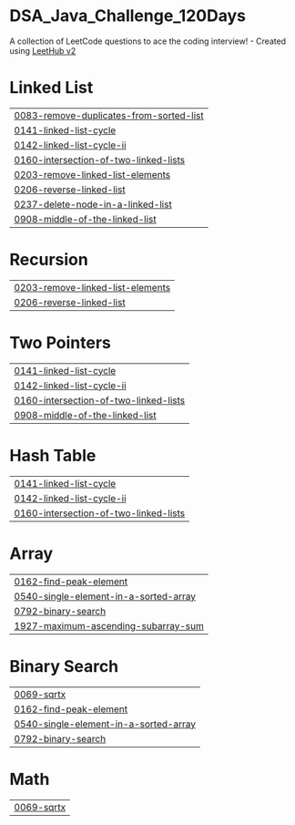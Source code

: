 # DSA_Java_Challenge_120Days
A collection of LeetCode questions to ace the coding interview! - Created using [LeetHub v2](https://github.com/arunbhardwaj/LeetHub-2.0)


# Linked List
|  |
| ------- |
| [0083-remove-duplicates-from-sorted-list](https://github.com/surajit1312/DSA_Java_Challenge_120Days/tree/master/LinkedList/Easy/0083-remove-duplicates-from-sorted-list) |
| [0141-linked-list-cycle](https://github.com/surajit1312/DSA_Java_Challenge_120Days/tree/master/LinkedList/Easy/0141-linked-list-cycle) |
| [0142-linked-list-cycle-ii](https://github.com/surajit1312/DSA_Java_Challenge_120Days/tree/master/0142-linked-list-cycle-ii) |
| [0160-intersection-of-two-linked-lists](https://github.com/surajit1312/DSA_Java_Challenge_120Days/tree/master/LinkedList/Easy/0160-intersection-of-two-linked-lists) |
| [0203-remove-linked-list-elements](https://github.com/surajit1312/DSA_Java_Challenge_120Days/tree/master/LinkedList/Easy/0203-remove-linked-list-elements) |
| [0206-reverse-linked-list](https://github.com/surajit1312/DSA_Java_Challenge_120Days/tree/master/LinkedList/Easy/0206-reverse-linked-list) |
| [0237-delete-node-in-a-linked-list](https://github.com/surajit1312/DSA_Java_Challenge_120Days/tree/master/LinkedList/Medium/0237-delete-node-in-a-linked-list) |
| [0908-middle-of-the-linked-list](https://github.com/surajit1312/DSA_Java_Challenge_120Days/tree/master/LinkedList/Easy/0908-middle-of-the-linked-list) |
# Recursion
|  |
| ------- |
| [0203-remove-linked-list-elements](https://github.com/surajit1312/DSA_Java_Challenge_120Days/tree/master/LinkedList/Easy/0203-remove-linked-list-elements) |
| [0206-reverse-linked-list](https://github.com/surajit1312/DSA_Java_Challenge_120Days/tree/master/LinkedList/Easy/0206-reverse-linked-list) |
# Two Pointers
|  |
| ------- |
| [0141-linked-list-cycle](https://github.com/surajit1312/DSA_Java_Challenge_120Days/tree/master/LinkedList/Easy/0141-linked-list-cycle) |
| [0142-linked-list-cycle-ii](https://github.com/surajit1312/DSA_Java_Challenge_120Days/tree/master/0142-linked-list-cycle-ii) |
| [0160-intersection-of-two-linked-lists](https://github.com/surajit1312/DSA_Java_Challenge_120Days/tree/master/LinkedList/Easy/0160-intersection-of-two-linked-lists) |
| [0908-middle-of-the-linked-list](https://github.com/surajit1312/DSA_Java_Challenge_120Days/tree/master/LinkedList/Easy/0908-middle-of-the-linked-list) |
# Hash Table
|  |
| ------- |
| [0141-linked-list-cycle](https://github.com/surajit1312/DSA_Java_Challenge_120Days/tree/master/LinkedList/Easy/0141-linked-list-cycle) |
| [0142-linked-list-cycle-ii](https://github.com/surajit1312/DSA_Java_Challenge_120Days/tree/master/0142-linked-list-cycle-ii) |
| [0160-intersection-of-two-linked-lists](https://github.com/surajit1312/DSA_Java_Challenge_120Days/tree/master/LinkedList/Easy/0160-intersection-of-two-linked-lists) |
# Array
|  |
| ------- |
| [0162-find-peak-element](https://github.com/surajit1312/DSA_Java_Challenge_120Days/tree/master/BinarySearch/Medium/0162-find-peak-element) |
| [0540-single-element-in-a-sorted-array](https://github.com/surajit1312/DSA_Java_Challenge_120Days/tree/master/BinarySearch/Medium/0540-single-element-in-a-sorted-array) |
| [0792-binary-search](https://github.com/surajit1312/DSA_Java_Challenge_120Days/tree/master/BinarySearch/Easy/0792-binary-search) |
| [1927-maximum-ascending-subarray-sum](https://github.com/surajit1312/DSA_Java_Challenge_120Days/tree/master/1927-maximum-ascending-subarray-sum) |
# Binary Search
|  |
| ------- |
| [0069-sqrtx](https://github.com/surajit1312/DSA_Java_Challenge_120Days/tree/master/BinarySearch/Easy/0069-sqrtx) |
| [0162-find-peak-element](https://github.com/surajit1312/DSA_Java_Challenge_120Days/tree/master/BinarySearch/Medium/0162-find-peak-element) |
| [0540-single-element-in-a-sorted-array](https://github.com/surajit1312/DSA_Java_Challenge_120Days/tree/master/BinarySearch/Medium/0540-single-element-in-a-sorted-array) |
| [0792-binary-search](https://github.com/surajit1312/DSA_Java_Challenge_120Days/tree/master/BinarySearch/Easy/0792-binary-search) |
# Math
|  |
| ------- |
| [0069-sqrtx](https://github.com/surajit1312/DSA_Java_Challenge_120Days/tree/master/BinarySearch/Easy/0069-sqrtx) |